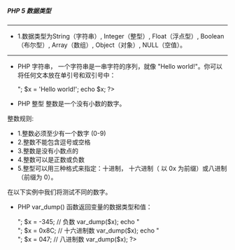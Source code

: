 ##### PHP 5 数据类型
---
-   1.数据类型为String（字符串）, Integer（整型）, Float（浮点型）, Boolean（布尔型）, Array（数组）, Object（对象）, NULL（空值）。
---


-   PHP 字符串， 一个字符串是一串字符的序列，就像 "Hello world!"。你可以将任何文本放在单引号和双引号中：

   
    <?php 
    $x = "Hello world!";
    echo $x;
    echo "<br>"; 
    $x = 'Hello world!';
    echo $x;
    ?>             


-   PHP 整型
整数是一个没有小数的数字。

整数规则:

-   1.整数必须至少有一个数字 (0-9)
-   2.整数不能包含逗号或空格
-   3.整数是没有小数点的
-   4.整数可以是正数或负数
-   5.整型可以用三种格式来指定：十进制， 十六进制（ 以 0x 为前缀）或八进制（前缀为 0）。

在以下实例中我们将测试不同的数字。

-   PHP var_dump() 函数返回变量的数据类型和值：
    

    <?php 
    $x = 5985;
    var_dump($x);
    echo "<br>"; 
    $x = -345; // 负数 
    var_dump($x);
    echo "<br>"; 
    $x = 0x8C; // 十六进制数
    var_dump($x);
    echo "<br>";
    $x = 047; // 八进制数
    var_dump($x);
    ?>